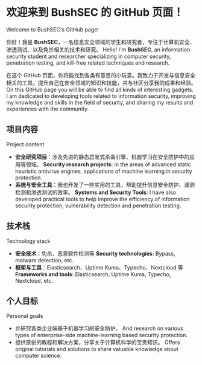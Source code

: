 # 欢迎来到 BushSEC 的 GitHub 页面！
Welcome to BushSEC's GitHub page!

你好！我是 **BushSEC**，一名信息安全领域的学生和研究者，专注于计算机安全、渗透测试、以及免杀相关的技术和研究。
Hello! I'm **BushSEC**, an information security student and researcher specializing in computer security, penetration testing, and kill-free related techniques and research.

在这个 GitHub 页面，你将能找到各类有意思的小玩意。我致力于开发与信息安全相关的工具，提升自己在安全领域的知识和技能，并与社区分享我的成果和经验。
On this GitHub page you will be able to find all kinds of interesting gadgets. I am dedicated to developing tools related to information security, improving my knowledge and skills in the field of security, and sharing my results and experiences with the community.

## 项目内容
Project content

- **安全研究项目**：涉及先进的静态启发式杀毒引擎、机器学习在安全防护中的应用等领域。
**Security research projects**: in the areas of advanced static heuristic antivirus engines, applications of machine learning in security protection.
- **系统与安全工具**：我也开发了一些实用的工具，帮助提升信息安全防护、漏洞检测和渗透测试的效率。
**Systems and Security Tools**: I have also developed practical tools to help improve the efficiency of information security protection, vulnerability detection and penetration testing.

## 技术栈
Technology stack

- **安全技术**：免杀、恶意软件检测等
**Security technologies**: Bypass, malware detection, etc.
- **框架与工具**：Elasticsearch、Uptime Kuma、Typecho、Nextcloud 等
**Frameworks and tools**: Elasticsearch, Uptime Kuma, Typecho, Nextcloud, etc.

## 个人目标
Personal goals
- 并研究各类企业端基于机器学习的安全防护。
And research on various types of enterprise-side machine-learning based security protection.
- 提供原创的教程和解决方案，分享关于计算机科学的宝贵知识。
Offers original tutorials and solutions to share valuable knowledge about computer science.
